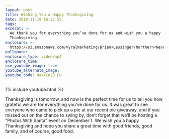 ```yaml
---
layout: post
title: Wishing You a Happy Thanksgiving
date: 2018-11-19 16:22:55
tags:
excerpt: >-
  We thank you for everything you’ve done for us and wish you a happy
  Thanksgiving.
enclosure: >-
  https://s3.amazonaws.com/vyralmarketing/Brian+Lessinger/Northern+Nevada+Real+Estate-+Wishing+You+a+Happy+Thanksgiving.mp4
pullquote:
enclosure_type: video/mp4
enclosure_time:
use_youtube_image: true
youtube_alternate_image:
youtube_code: 8aaXCn2B_Fw
---
```


{% include youtube.html %}

Thanksgiving is tomorrow, and now is the perfect time for us to tell you how grateful we are for everything you’ve done for us. It was great to see everyone who came to pick up a pie at our recent pie giveaway, and if you missed out on the chance to swing by, don’t forget that we’ll be hosting a “Photos With Santa” event on December 1. We wish you a happy Thanksgiving and hope you share a great time with good friends, good family, and of course, good food.

&nbsp;